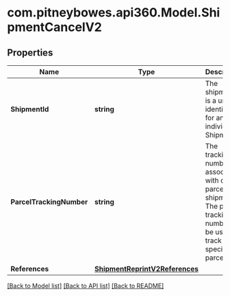 # com.pitneybowes.api360.Model.ShipmentCancelV2

## Properties

Name | Type | Description | Notes
------------ | ------------- | ------------- | -------------
**ShipmentId** | **string** | The shipmentId is a unique identifier for an individual Shipment. | 
**ParcelTrackingNumber** | **string** | The tracking number associated with one parcel in a shipment. The parcel tracking number can be used to track one specific parcel. | [optional] 
**References** | [**ShipmentReprintV2References**](ShipmentReprintV2References.md) |  | [optional] 

[[Back to Model list]](../../README.md#documentation-for-models) [[Back to API list]](../../README.md#documentation-for-api-endpoints) [[Back to README]](../../README.md)

